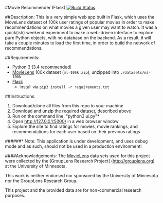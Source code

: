 #Movie Recommender (Flask) [![Build Status](https://travis-ci.org/jwaldrep/movie-recommendations.svg?branch=code_refresh)](https://travis-ci.org/jwaldrep/movie-recommendations)

##Description:
This is a very simple web app built in Flask, which uses the MoveLens dataset
of 100k user ratings of popular movies in order to make recommendations on
what movies a given user may want to watch. It was a quick(ish) weekend
experiment to make a web-driven interface to explore pure Python objects,
with no database on the backend. As a result, it will take a couple minutes
to load the first time, in order to build the network of recommendations.

##Requirements:
- Python 3 (3.4 recommended)
- [MovieLens](http://grouplens.org/datasets/movielens/)
  100k dataset (`ml-100k.zip`), unzipped into `./datasets/ml-100k`
- [Flask](http://flask.pocoo.org/)
    - Install via `pip3 install -r requirements.txt`

##Instructions:
1. Download/clone all files from this repo to your machine
2. Download and unzip the required dataset, described above
3. Run on the command line: "python3 ui.py"*
4. Open http://127.0.0.1:5000/ in a web browser window
5. Explore the site to find ratings for movies, movie rankings, and recommendations for each user based on their previous ratings

######* Note: This application is under development, and uses debug mode and as such, should not be used in a production environment!


####Acknowledgements:
The [MovieLens](http://grouplens.org/datasets/movielens/) data sets used for 
this project were collected by the [GroupLens Research Project]
(http://grouplens.org) at the University of Minnesota.

This work is neither endorsed nor sponsored by the University of Minnesota nor 
the GroupLens Research Group.

This project and the provided data are for non-commercial research purposes.
